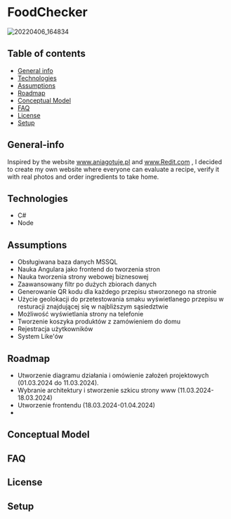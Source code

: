 # FoodChecker
![20220406_164834](https://github.com/PPawlaszczyk/100-commits-project/assets/45148732/43371333-32e2-4ee6-9180-0b62cfdf7972)

## Table of contents
- [General info](#General-info)
- [Technologies](#Technologies)
- [Assumptions](#assumptions)
- [Roadmap](#roadmap)
- [Conceptual Model](#Conceptual-Model)
- [FAQ](#FAQ)
- [License](#license)
- [Setup](#Setup)

## General-info
Inspired by the website www.aniagotuje.pl and www.Redit.com , I decided to create my own website where everyone can evaluate a recipe, verify it with real photos and order ingredients to take home.
## Technologies
- C#
- Node
## Assumptions

- Obsługiwana baza danych MSSQL
- Nauka Angulara jako frontend do tworzenia stron
- Nauka tworzenia strony webowej biznesowej
- Zaawansowany filtr po dużych zbiorach danych
- Generowanie QR kodu dla każdego przepisu stworzonego na stronie
- Użycie geolokacji do przetestowania smaku wyświetlanego przepisu w resturacji znajdującej się w najbliższym sąsiedztwie
- Możliwość wyświetlania strony na telefonie
- Tworzenie koszyka produktów z zamówieniem do domu
- Rejestracja użytkowników
- System Like'ów
## Roadmap
- Utworzenie diagramu działania i omówienie założeń projektowych (01.03.2024 do 11.03.2024).
- Wybranie architektury i stworzenie szkicu strony www (11.03.2024-18.03.2024)
- Utworzenie frontendu (18.03.2024-01.04.2024)
- 
## Conceptual Model
## FAQ
## License
## Setup
